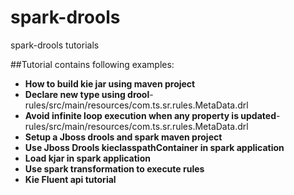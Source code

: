 # spark-drools
spark-drools tutorials


##Tutorial contains following examples:
*   **How to build kie jar using maven project**
*   **Declare new type using drool**- rules/src/main/resources/com.ts.sr.rules.MetaData.drl
*   **Avoid infinite loop execution when any property is updated**- rules/src/main/resources/com.ts.sr.rules.MetaData.drl
*   **Setup a Jboss drools and spark maven project**
*   **Use Jboss Drools kieclasspathContainer in spark application**
*   **Load kjar in spark application**
*   **Use spark transformation to execute rules**
*   **Kie Fluent api tutorial**
